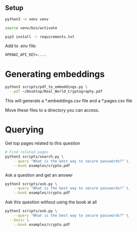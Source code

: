 
## Setup

```bash
python3 -m venv venv

source venv/bin/activate

pip3 install -r requirements.txt
```


Add to .env file:
```
OPENAI_API_KEY=....
```

# Generating embeddings

```bash
python3 scripts/pdf_to_embeddings.py \
  --pdf ~/Desktop/Real_World_Cryptography.pdf
```
This will generate a *.embeddings.csv file and a *.pages.csv file

Move these files to a directory you can access.

# Querying

Get top pages related to this question
```bash
# Find related pages
python3 scripts/search.py \
	--query "What is the best way to secure passwords?" \
	--book examples/crypto.pdf
```

Ask a question and get an answer
```bash
python3 scripts/ask.py \
	--query "What is the best way to secure passwords?" \
	--book examples/crypto.pdf
```

Ask this question without using the book at all
```bash
python3 scripts/ask.py \
	--query "What is the best way to secure passwords?" \
  --basic \
	--book examples/crypto.pdf
```
